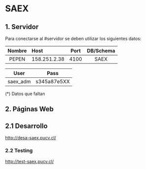 # SAEX

## 1. Servidor

Para conectarse al #servidor se deben utilizar los siguientes datos:


| Nombre  | Host        |   Port   |  DB/Schema      |
|  :-----:   |	  :---     |   :---:   |     :-----:      |
|  PEPEN   | 158.251.2.38 |  4100     | SAEX | 

| User     | Pass  |
|    :---: |  :-----: |
|saex_adm |    s345a87e5XX      |

(*) Datos que faltan

## 2. Páginas Web
## 2.1 Desarrollo
http://desa-saex.pucv.cl/
### 2.2 Testing
http://test-saex.pucv.cl/